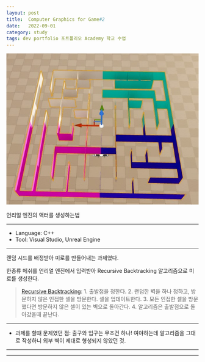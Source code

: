 ```yaml
---
layout: post
title:  Computer Graphics for Game#2
date:   2022-09-01
category: study
tags: dev portfolio 포트폴리오 Academy 학교 수업
---
```



![Alt text](<../../assets/img/portfolio/maze seed3.jpg>)


언리얼 엔진의 액터를 생성하는법

---

- Language: C++
- Tool: Visual Studio, Unreal Engine

---

랜덤 시드를 배정받아 미로를 만들어내는 과제였다.

한종류 메쉬를 언리얼 엔진에서 입력받아
Recursive Backtracking 알고리즘으로 미로를 생성한다.

> [Recursive Backtracking](https://weblog.jamisbuck.org/2010/12/27/maze-generation-recursive-backtracking):
    1. 출발점을 정한다.
    2. 랜덤한 벽을 하나 정하고, 방문하지 않은 인접한 셀을 방문한다. 셀을 업데이트한다.
    3. 모든 인접한 셀을 방문했다면 방문하지 않은 셀이 있는 벽으로 돌아간다.
    4. 알고리즘은 출발점으로 돌아갔을때 끝난다.


---

 - 과제를 할떄 문제였던 점: 출구와 입구는 무조건 하나! 여야하는데 알고리즘을 그대로 작성하니 외부 벽이 제대로 형성되지 않았던 것.

---



---